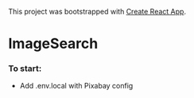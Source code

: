 This project was bootstrapped with [Create React App](https://github.com/facebook/create-react-app).

# ImageSearch

### To start:
- Add .env.local with Pixabay config